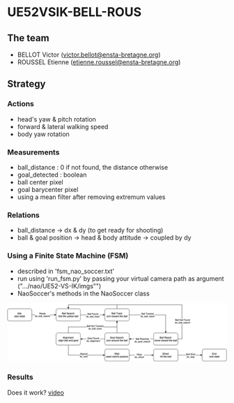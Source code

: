 # UE52VSIK-BELL-ROUS

## The team

- BELLOT Victor (victor.bellot@ensta-bretagne.org)
- ROUSSEL Etienne (etienne.roussel@ensta-bretagne.org)


## Strategy

### Actions

- head's yaw & pitch rotation
- forward & lateral walking speed
- body yaw rotation

### Measurements

- ball_distance : 0 if not found, the distance otherwise
- goal_detected : boolean
- ball center pixel
- goal barycenter pixel
- using a mean filter after removing extremum values

### Relations

- ball_distance -> dx & dy (to get ready for shooting)
- ball & goal position -> head & body attitude -> coupled by dy

### Using a Finite State Machine (FSM)

- described in 'fsm_nao_soccer.txt'
- run using 'run_fsm.py' by passing your virtual camera path as argument (".../nao/UE52-VS-IK/imgs"")
- NaoSoccer's methods in the NaoSoccer class

![](nao-soccer-fsm.png)

### Results

Does it work? [video](nao_goal.mp4)
